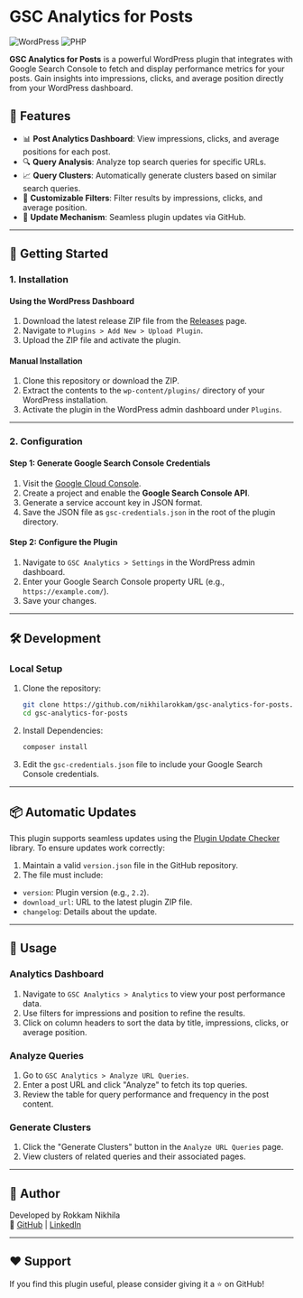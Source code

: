 # GSC Analytics for Posts





![WordPress](https://img.shields.io/badge/WordPress-6.3+-blue.svg)
![PHP](https://img.shields.io/badge/PHP-%3E%3D%207.4-8892BF.svg)

**GSC Analytics for Posts** is a powerful WordPress plugin that integrates with Google Search Console to fetch and display performance metrics for your posts. Gain insights into impressions, clicks, and average position directly from your WordPress dashboard.

## 🎯 Features

- 📊 **Post Analytics Dashboard**: View impressions, clicks, and average positions for each post.
- 🔍 **Query Analysis**: Analyze top search queries for specific URLs.
- 📈 **Query Clusters**: Automatically generate clusters based on similar search queries.
- 🎨 **Customizable Filters**: Filter results by impressions, clicks, and average position.
- 🔄 **Update Mechanism**: Seamless plugin updates via GitHub.

---

## 🚀 Getting Started

### 1. **Installation**
#### Using the WordPress Dashboard
1. Download the latest release ZIP file from the [Releases](https://github.com/nikhilarokkam/gsc-analytics-for-posts/releases) page.
2. Navigate to `Plugins > Add New > Upload Plugin`.
3. Upload the ZIP file and activate the plugin.

#### Manual Installation
1. Clone this repository or download the ZIP.
2. Extract the contents to the `wp-content/plugins/` directory of your WordPress installation.
3. Activate the plugin in the WordPress admin dashboard under `Plugins`.

---

### 2. **Configuration**
#### Step 1: Generate Google Search Console Credentials
1. Visit the [Google Cloud Console](https://console.cloud.google.com/).
2. Create a project and enable the **Google Search Console API**.
3. Generate a service account key in JSON format.
4. Save the JSON file as `gsc-credentials.json` in the root of the plugin directory.

#### Step 2: Configure the Plugin
1. Navigate to `GSC Analytics > Settings` in the WordPress admin dashboard.
2. Enter your Google Search Console property URL (e.g., `https://example.com/`).
3. Save your changes.

---

## 🛠️ Development

### Local Setup
1. Clone the repository:
   ```bash
   git clone https://github.com/nikhilarokkam/gsc-analytics-for-posts.git
   cd gsc-analytics-for-posts

2. Install Dependencies:
   ```bash
   composer install
   
3. Edit the `gsc-credentials.json` file to include your Google Search Console credentials.

---

## 📦 Automatic Updates
This plugin supports seamless updates using the [Plugin Update Checker](https://github.com/YahnisElsts/plugin-update-checker) library. To ensure updates work correctly:

1. Maintain a valid `version.json` file in the GitHub repository.
2. The file must include:
- `version`: Plugin version (e.g., `2.2`).
- `download_url`: URL to the latest plugin ZIP file.
- `changelog`: Details about the update.

---

## 📖 Usage

### Analytics Dashboard
1. Navigate to `GSC Analytics > Analytics` to view your post performance data.
2. Use filters for impressions and position to refine the results.
3. Click on column headers to sort the data by title, impressions, clicks, or average position.

### Analyze Queries
1. Go to `GSC Analytics > Analyze URL Queries`.
2. Enter a post URL and click "Analyze" to fetch its top queries.
3. Review the table for query performance and frequency in the post content.

### Generate Clusters
1. Click the "Generate Clusters" button in the `Analyze URL Queries` page.
2. View clusters of related queries and their associated pages.

---

## 👤 Author
Developed by Rokkam Nikhila<br />
🔗 [GitHub](https://github.com/nikhilarokkam) | [LinkedIn](https://www.linkedin.com/in/nikhila-rokkam-54a817259)

---

## ❤️ Support
If you find this plugin useful, please consider giving it a ⭐ on GitHub!

